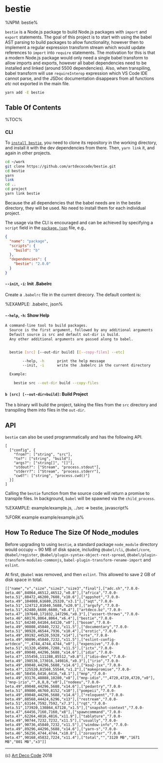 # bestie

%NPM: bestie%

`bestie` is a Node.js package to build Node.js packages with `import` and `export` statements. The goal of this project is to start with using the babel AST parsing to build packages to allow functionality, however then to implement a regular expression transform stream which would update references to `import` into `require` statements. The motivation for this is that a modern Node.js package would only need a single babel transform to allow imports and exports, however all babel dependencies need to be installed and linked (around 5500 dependencies). Also, when transpiling, babel transform will use `requireInterop` expression which VS Code IDE cannot parse, and the JSDoc documentation disappears from all functions _etc_ not exported in the main file.

```sh
yarn add -E bestie
```

## Table Of Contents

%TOC%

### CLI

To [`install bestie`](t), you need to clone its repository in the working directory, and install it with the dev dependencies from there. Then, `yarn link` it, and again in other projects.

```sh
cd ~/work
git clone https://github.com/artdecocode/bestie.git
cd bestie
yarn
link
cd ..
cd project
yarn link bestie
```

Because the all dependencies that the babel needs are in the bestie directory, they will be used. No need to install them for each individual project.

<!-- Despite this, the process still seems hack-ish and therefore the real aim is to use regular expressions-->

The usage via the CLI is encouraged and can be achieved by specifying a `script` field in the [`package.json`](t) file, e.g.,

```json
{
  "name": "package",
  "scripts": {
    "build": "b"
  },
  "dependencies": {
    "bestie": "2.0.0"
  }
}
```

#### `--init`, `-i`: Init .Babelrc

Create a `.babelrc` file in the current direcory. The default content is:

%EXAMPLE: .babelrc, json%

#### `--help`, `-h`: Show Help

```sh
A command-line tool to build packages.
  Source is the first argument, followed by any additional arguments
  Default source is src and default out-dir is build.
  Any other additional arguments are passed along to babel.


  bestie [src] [--out-dir build] [[--copy-files] --etc]

        --help, -h      print the help message
        --init, -i      write the .babelrc in the current directory

  Example:

    bestie src --out-dir build --copy-files
```

#### `b [src] [--out-dir=build]`: Build Project

The `b` binary will build the project, taking the files from the `src` directory and transpiling them into files in the `out-dir`.

<!-- When `.` is passed as source directory (`dir`), or not passed at all, it is assumed that `src` and `test` directories in the `cwd` need transpilation. A command to run
`babel` will be executed, e.g.,: -->

<!-- ```sh
# bestie build test build --copy-files --include-dotfiles
./node_modules/.bin/babel test --out-dir build/test --copy-files --include-dotfiles
``` -->

<!-- Default output directory is `es5`.

Source directories can be separated with a comma, e.g., `bestie build src,test`. -->

<!-- ## ES5 notice

Include the information about transpiled version in the `README.md` file with
the following lines:

````markdown
## ES5 -->

<!-- The package uses some newer language features. For your convenience, it's been
transpiled to be compatible with Node 4. You can use the following snippet.

```js
const bestie = require('bestie/es5')
```
```` -->

## API

`bestie` can also be used programmatically and has the following API.

```### async bestie
[
  ["config", {
    "from?": ["string", "src"],
    "to?": ["string", "build"],
    "args?": ["string[]", "[]"],
    "stdout?": ["Stream", "process.stdout"],
    "stderr?": ["Stream", "process.stderr"],
    "cwd?": ["string", "process.cwd()"]
  }]
]
```

Calling the `bestie` function from the source code will return a promise to transpile files. In background, `babel` will be spawned via the `child_process`.

%EXAMPLE: example/example.js, ../src => bestie, javascript%

%FORK example example/example.js%

## How To Reduce The Size Of Node_modules



Before upgrading to using `bestie`, a standard package `node_module` directory would occupy ~ 90 MB of disk space, including `@babel/cli`, `@babel/core`, `@babel/register`, `@babel/plugin-syntax-object-rest-spread`, `@babel/plugin-transform-modules-commonjs`, `babel-plugin-transform-rename-import` and `eslint`.

At first, `@babel` was removed, and then `eslint`. This allowed to save 2 GB of disk space in total.

```table
[["name","v","size","size2","size3","final"],["adc.sh","7.0.0-beta.46",84064,46512,46512,"x0.8"],["africa","7.0.0-beta.51",88472,46200,7608,"x10.6"],["appshot","7.0.0-beta.49",104088,61680,25320,"x3.1"],["aqt","7.0.0-beta.51",124712,81040,5688,"x20.9"],["argufy","7.0.0-beta.51",62480,6600,6600,"x8.4"],["artdeco.bz","7.0.0-beta.47",197640,171032,147296,"x0.3"],["assert-throws","7.0.0-beta.46",60176,8064,8064,"x6.4"],["bestie","7.0.0-beta.51",64240,64104,64120,"x0"],["bosom","7.0.0-beta.49",90808,45840,7232,"x11.5"],["documentary","7.0.0-beta.51",90928,46544,7936,"x10.4"],["erotic","7.0.0-beta.49",89192,44520,5928,"x14"],["erte","7.0.0-beta.49",90896,45840,7232,"x11.5"],["eslint-config-artdeco","",4744,4744,4744,"x0"],["expensive","7.0.0-beta.51",91320,45896,7288,"x11.5"],["ictx","7.0.0-beta.49",89048,44296,5688,"x14.6"],["idio","7.0.0-beta.47",155456,111288,85512,"x0.8"],["idio-dev","7.0.0-beta.49",198536,173016,149816,"x0.3"],["irio","7.0.0-beta.49",89048,44296,5688,"x14.6"],["koa2-jsx","7.0.0-beta.47",125520,81568,55544,"x1.2"],["makepromise","7.0.0-beta.46",58456,6416,6416,"x8.1"],["mnp","7.0.0-beta.49",93176,48888,10280,"x8"],["mnp-idio","",4720,4720,4720,"x0"],["mnp-irio","",8,8,8,"x0"],["nodeeu","7.0.0-beta.49",89048,44296,5688,"x14.6"],["pedantry","7.0.0-beta.51",89800,46760,8152,"x10"],["pompeii","7.0.0-beta.49",89048,44296,5688,"x14.6"],["reloquent","7.0.0-beta.49",88568,44424,6296,"x13"],["restream","7.0.0-beta.51",63144,7592,7592,"x7.3"],["rqt","7.0.0-beta.51",173920,130864,67128,"x1.5"],["snapshot-context","7.0.0-beta.47",64456,7160,7160,"x8"],["spawncommand","7.0.0-beta.47",62264,4816,4816,"x11.9"],["tablature","7.0.0-beta.49",90744,7232,7232,"x11.5"],["usually","7.0.0-beta.49",90736,45840,7232,"x11.5"],["window-info","7.0.0-beta.49",89296,44296,5688,"x14.6"],["yarn-s","7.0.0-beta.46",56256,4744,4744,"x10.8"],["zoroaster","7.0.0-beta.47",90168,45832,7224,"x11.4"],["total","","3120 MB","1671 MB","801 MB","x3"]]
```

---

(c) [Art Deco Code][1] 2018

[1]: https://adc.sh
